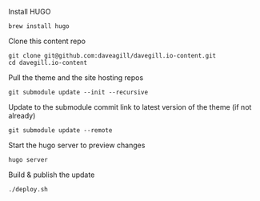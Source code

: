 Install HUGO

    brew install hugo

Clone this content repo

    git clone git@github.com:daveagill/davegill.io-content.git
    cd davegill.io-content

Pull the theme and the site hosting repos

    git submodule update --init --recursive

Update to the submodule commit link to latest version of the theme (if not already)

    git submodule update --remote

Start the hugo server to preview changes

    hugo server

Build & publish the update

    ./deploy.sh